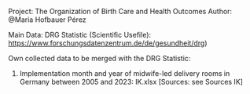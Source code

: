 Project: The Organization of Birth Care and Health Outcomes
Author: @Maria Hofbauer Pérez

Main Data: DRG Statistic (Scientific Usefile): https://www.forschungsdatenzentrum.de/de/gesundheit/drg)

Own collected data to be merged with the DRG Statistic:
1. Implementation month and year of midwife-led delivery rooms in Germany between 2005 and 2023: IK.xlsx [Sources: see Sources IK]
